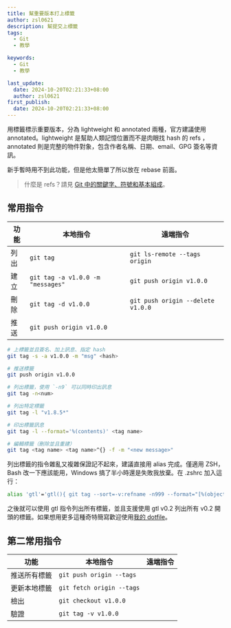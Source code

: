 ```yaml
---
title: 幫重要版本打上標籤
author: zsl0621
description: 幫提交上標籤
tags:
  - Git
  - 教學

keywords:
  - Git
  - 教學

last_update:
  date: 2024-10-20T02:21:33+08:00
  author: zsl0621
first_publish:
  date: 2024-10-20T02:21:33+08:00
---
```


用標籤標示重要版本，分為 lightweight 和 annotated 兩種，官方建議使用 annotated。lightweight 是幫助人類記憶位置而不是肉眼找 hash 的 refs ，annotated 則是完整的物件對象，包含作者名稱、日期、email、GPG 簽名等資訊。

新手暫時用不到此功能，但是他太簡單了所以放在 rebase 前面。

> 什麼是 refs？請見 [Git 中的關鍵字、符號和基本組成](../preliminaries/keyword#basics)。

## 常用指令

<div style={{ display: 'flex', justifyContent: 'center', alignItems: 'flex-start' }}>

| 功能 | 本地指令 | 遠端指令 |
|---|---|---|
| 列出 | `git tag` | `git ls-remote --tags origin` |
| 建立 | `git tag -a v1.0.0 -m "messages"` | `git push origin v1.0.0` |  
| 刪除 | `git tag -d v1.0.0` | `git push origin --delete v1.0.0` |  
| 推送 | `git push origin v1.0.0` |  |  

</div>

```bash
# 上標籤並且簽名、加上訊息、指定 hash
git tag -s -a v1.0.0 -m "msg" <hash>

# 推送標籤
git push origin v1.0.0

# 列出標籤，使用 `-n9` 可以同時印出訊息
git tag -n<num>

# 列出特定標籤
git tag -l "v1.8.5*"

# 印出標籤訊息
git tag -l --format='%(contents)' <tag name>

# 編輯標籤（刪除並且重建）
git tag <tag name> <tag name>^{} -f -m "<new message>"
```

列出標籤的指令雜亂又複雜保證記不起來，建議直接用 alias 完成。僅適用 ZSH，Bash 改一下應該能用，Windows 搞了半小時還是失敗我放棄。在 .zshrc 加入這行：

```sh
alias 'gtl'='gtl(){ git tag --sort=-v:refname -n999 --format="[%(objectname:short) %(refname:short)] %(contents:lines=999)%0a" --list "${1}*" }; noglob gtl'
```

之後就可以使用 gtl 指令列出所有標籤，並且支援使用 gtl v0.2 列出所有 v0.2 開頭的標籤。如果想用更多這種奇特簡寫歡迎使用[我的 dotfile](https://github.com/ZhenShuo2021/dotfiles)。

## 第二常用指令

| 功能 | 本地指令 | 遠端指令 |
|---|---|---|
| 推送所有標籤 | `git push origin --tags` |  |  
| 更新本地標籤 | `git fetch origin --tags` |  |  
| 檢出 | `git checkout v1.0.0` |  |  
| 驗證 | `git tag -v v1.0.0` |  |  

